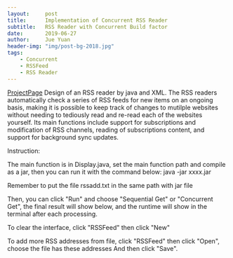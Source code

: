 ```yaml
---
layout:     post
title:      Implementation of Concurrent RSS Reader
subtitle:   RSS Reader with Concurrent Build factor
date:       2019-06-27
author:     Jue Yuan
header-img: "img/post-bg-2018.jpg"
tags:
    - Concurrent
    - RSSFeed
    - RSS Reader
---
```

[ProjectPage](https://github.com/shumoyuan/ConcurrentRSSReader)
Design of an RSS reader by java and XML. The RSS readers automatically check a series of RSS feeds for new items on an ongoing basis, making it is possible to keep track of changes to mutilple websites without needing to tediously read and re-read each of the websites yourself. Its main functions include support for subscriptions and modification of RSS channels, reading of subscriptions content, and support for background sync updates.

Instruction:

The main function is in Display.java, set the main function path and compile as a jar, then you can run it with the command below: java -jar xxxx.jar

Remember to put the file rssadd.txt in the same path with jar file

Then, you can click "Run" and choose "Sequential Get" or "Concurrent Get", the final result will show below, and the runtime will show in the terminal after each processing.

To clear the interface, click "RSSFeed" then click "New"

To add more RSS addresses from file, click "RSSFeed" then click "Open", choose the file has these addresses And then click "Save".